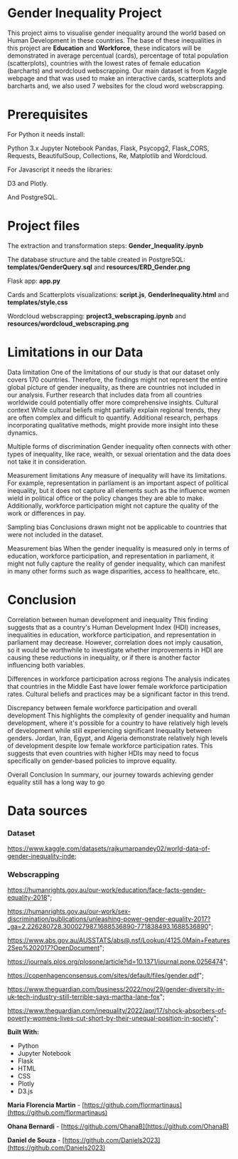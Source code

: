 # Gender Inequality Project
This project aims to visualise gender inequality around the world based on Human Development in these countries. The base of these inequalities in this project are **Education** and **Workforce**, these indicators will be demonstrated in average percentual (cards), percentage of total population (scatterplots), countries with the lowest rates of female education (barcharts) and wordcloud webscrapping. Our main dataset is from Kaggle webpage and that was used to make an interactive cards, scatterplots and barcharts and, we also used 7 websites for the cloud word webscrapping.

# Prerequisites
For Python it needs install:

Python 3.x
Jupyter Notebook
Pandas, Flask, Psycopg2, Flask_CORS, Requests, BeautifulSoup, Collections, Re, Matplotlib and Wordcloud.

For Javascript it needs the libraries:

D3 and Plotly.

And
PostgreSQL.

# Project files
The extraction and transformation steps: **Gender_Inequality.ipynb**

The database structure and the table created in PostgreSQL: **templates/GenderQuery.sql** and **resources/ERD_Gender.png**

Flask app: **app.py**

Cards and Scatterplots visualizations: **script.js**, **GenderInequality.html** and **templates/style.css**

Wordcloud webscrapping: **project3_webscraping.ipynb** and **resources/wordcloud_webscraping.png**

# Limitations in our Data

Data limitation
One of the limitations of our study is that our dataset only covers 170 countries. Therefore, the findings might not represent the entire global picture of gender inequality, as there are countries not included in our analysis. Further research that includes data from all countries worldwide could potentially offer more comprehensive insights.
Cultural context
While cultural beliefs might partially explain regional trends, they are often complex and difficult to quantify. Additional research, perhaps incorporating qualitative methods, might provide more insight into these dynamics.

Multiple forms of discrimination
Gender inequality often connects with other types of inequality, like race, wealth, or sexual orientation and the data does not take it in consideration.

Measurement limitations
Any measure of inequality will have its limitations. For example, representation in parliament is an important aspect of political inequality, but it does not capture all elements such as the influence women wield in political office or the policy changes they are able to make. Additionally, workforce participation might not capture the quality of the work or differences in pay.

Sampling bias
Conclusions drawn might not be applicable to countries that were not included in the dataset.

Measurement bias
When the gender inequality is measured only in terms of education, workforce participation, and representation in parliament, it might not fully capture the reality of gender inequality, which can manifest in many other forms such as wage disparities, access to healthcare, etc.

# Conclusion

Correlation between human development and inequality
This finding suggests that as a country's Human Development Index (HDI) increases, inequalities in education, workforce participation, and representation in parliament may decrease. However, correlation does not imply causation, so it would be worthwhile to investigate whether improvements in HDI are causing these reductions in inequality, or if there is another factor influencing both variables.

Differences in workforce participation across regions
The analysis indicates that countries in the Middle East have lower female workforce participation rates. Cultural beliefs and practices may be a significant factor in this trend.

Discrepancy between female workforce participation and overall development
This highlights the complexity of gender inequality and human development, where it's possible for a country to have relatively high levels of development while still experiencing significant Inequality between genders. Jordan, Iran, Egypt, and Algeria demonstrate relatively high levels of development despite low female workforce participation rates. This suggests that even countries with higher HDIs may need to focus specifically on gender-based policies to improve equality.

Overall Conclusion
In summary, our journey towards achieving gender equality still has a long way to go

# Data sources

### Dataset
https://www.kaggle.com/datasets/rajkumarpandey02/world-data-of-gender-inequality-inde;

### Webscrapping
https://humanrights.gov.au/our-work/education/face-facts-gender-equality-2018";

https://humanrights.gov.au/our-work/sex-discrimination/publications/unleashing-power-gender-equality-2017?_ga=2.226280728.300027987.1688536890-771838493.1688536890";

https://www.abs.gov.au/AUSSTATS/abs@.nsf/Lookup/4125.0Main+Features2Sep%202017?OpenDocument";

https://journals.plos.org/plosone/article?id=10.1371/journal.pone.0256474";

https://copenhagenconsensus.com/sites/default/files/gender.pdf";

https://www.theguardian.com/business/2022/nov/29/gender-diversity-in-uk-tech-industry-still-terrible-says-martha-lane-fox";

https://www.theguardian.com/inequality/2022/apr/17/shock-absorbers-of-poverty-womens-lives-cut-short-by-their-unequal-position-in-society";


**Built With:**
 * Python
 * Jupyter Notebook
 * Flask
 * HTML
 * CSS
 * Plotly
 * D3.js

**Maria Florencia Martin** - [https://github.com/flormartinaus](https://github.com/flormartinaus)

**Ohana Bernardi** - [https://github.com/OhanaB](https://github.com/OhanaB)

**Daniel de Souza** - [https://github.com/Daniels2023](https://github.com/Daniels2023)
